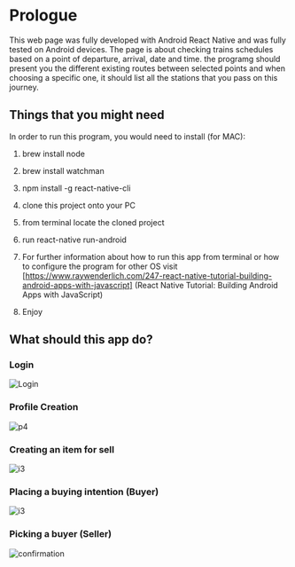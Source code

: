 # Prologue
This web page was fully developed with Android React Native and was fully tested on Android devices. The page is about checking trains schedules based on a point of departure, arrival, date and time. the programg should present you the different existing routes between selected points and when choosing a specific one, it should list all the stations that you pass on this journey.

## Things that you might need

In order to run this program, you would need to install (for MAC):

1. brew install node

2. brew install watchman

3. npm install -g react-native-cli

4. clone this project onto your PC

5. from terminal locate the cloned project

6. run react-native run-android

7. For further information about how to run this app from terminal or how to configure the program for other OS visit [https://www.raywenderlich.com/247-react-native-tutorial-building-android-apps-with-javascript] (React Native Tutorial: Building Android Apps with JavaScript)

8. Enjoy

## What should this app do?

 ### Login
  
  ![Login](Demo/Login.gif)
 
 ### Profile Creation
 
  ![p4](Demo/profile_4.gif)
  
 ### Creating an item for sell
 
  ![i3](Demo/items_3.gif)
  
 ### Placing a buying intention (Buyer)
 
 ![i3](Demo/buy_3.gif)
 
 ### Picking a buyer (Seller)
 
 ![confirmation](Demo/confirmation.gif)
  
  
